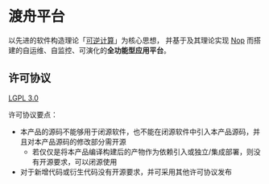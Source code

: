 渡舟平台
===================================

以先进的软件构造理论「[可逆计算](https://zhuanlan.zhihu.com/p/64004026)」为核心思想，
并基于及其理论实现 [Nop](https://github.com/entropy-cloud/nop-entropy)
而搭建的自运维、自监控、可演化的**全功能型应用平台**。

## 许可协议

[LGPL 3.0](https://www.gnu.org/licenses/lgpl-3.0.en.html)

许可协议要点：
- 本产品的源码不能够用于闭源软件，也不能在闭源软件中引入本产品源码，并且对本产品源码的修改部分需开源
  - 若仅仅是将本产品编译构建后的产物作为依赖引入或独立/集成部署，则没有开源要求，可以闭源使用
- 对于新增代码或衍生代码没有开源要求，并可采用其他许可协议发布
